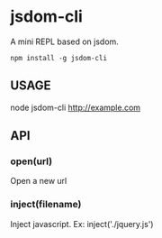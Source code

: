 jsdom-cli
=========

A mini REPL based on jsdom.

    npm install -g jsdom-cli

USAGE
-----

node jsdom-cli http://example.com

API
---

### open(url)

Open a new url

### inject(filename)

Inject javascript. Ex: inject('./jquery.js')

